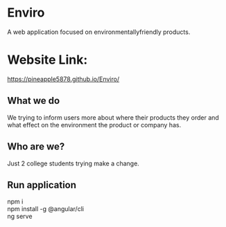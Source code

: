 # Enviro
  A web application focused on environmentallyfriendly  products.
# Website Link:
  https://pineapple5878.github.io/Enviro/

## What we do
  We trying to inform users more about where their products they order and what effect on the environment the product or company has.

## Who are we?
  Just 2 college students trying make a change.

## Run application
  npm i\
  npm install -g @angular/cli\
  ng serve

